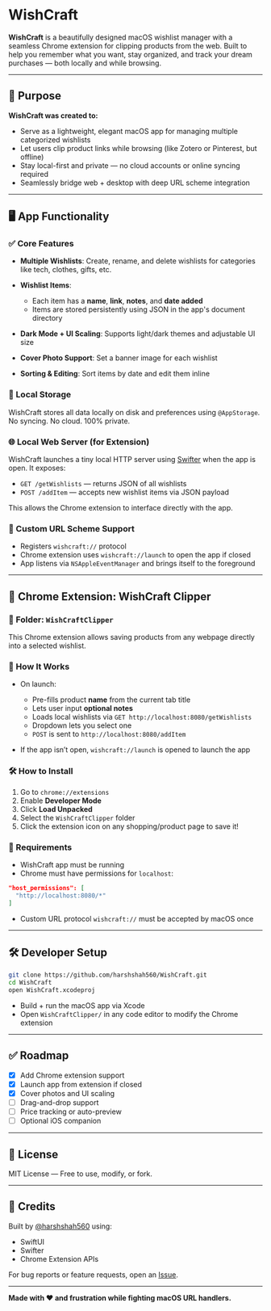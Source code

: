 # **WishCraft**

**WishCraft** is a beautifully designed macOS wishlist manager with a seamless Chrome extension for clipping products from the web. Built to help you remember what you want, stay organized, and track your dream purchases — both locally and while browsing.

---

## 📌 Purpose

**WishCraft was created to:**

* Serve as a lightweight, elegant macOS app for managing multiple categorized wishlists
* Let users clip product links while browsing (like Zotero or Pinterest, but offline)
* Stay local-first and private — no cloud accounts or online syncing required
* Seamlessly bridge web + desktop with deep URL scheme integration

---

## 🖥 App Functionality

### ✅ Core Features

* **Multiple Wishlists**: Create, rename, and delete wishlists for categories like tech, clothes, gifts, etc.
* **Wishlist Items**:

  * Each item has a **name**, **link**, **notes**, and **date added**
  * Items are stored persistently using JSON in the app's document directory
* **Dark Mode + UI Scaling**: Supports light/dark themes and adjustable UI size
* **Cover Photo Support**: Set a banner image for each wishlist
* **Sorting & Editing**: Sort items by date and edit them inline

### 💾 Local Storage

WishCraft stores all data locally on disk and preferences using `@AppStorage`. No syncing. No cloud. 100% private.

### 🌐 Local Web Server (for Extension)

WishCraft launches a tiny local HTTP server using [Swifter](https://github.com/httpswift/swifter) when the app is open. It exposes:

* `GET /getWishlists` — returns JSON of all wishlists
* `POST /addItem` — accepts new wishlist items via JSON payload

This allows the Chrome extension to interface directly with the app.

### 🔗 Custom URL Scheme Support

* Registers `wishcraft://` protocol
* Chrome extension uses `wishcraft://launch` to open the app if closed
* App listens via `NSAppleEventManager` and brings itself to the foreground

---

## 🧩 Chrome Extension: WishCraft Clipper

### 📂 Folder: `WishCraftClipper`

This Chrome extension allows saving products from any webpage directly into a selected wishlist.

### 🧠 How It Works

* On launch:

  * Pre-fills product **name** from the current tab title
  * Lets user input **optional notes**
  * Loads local wishlists via `GET http://localhost:8080/getWishlists`
  * Dropdown lets you select one
  * `POST` is sent to `http://localhost:8080/addItem`
* If the app isn’t open, `wishcraft://launch` is opened to launch the app

### 🛠 How to Install

1. Go to `chrome://extensions`
2. Enable **Developer Mode**
3. Click **Load Unpacked**
4. Select the `WishCraftClipper` folder
5. Click the extension icon on any shopping/product page to save it!

### 🧪 Requirements

* WishCraft app must be running
* Chrome must have permissions for `localhost`:

```json
"host_permissions": [
  "http://localhost:8080/*"
]
```

* Custom URL protocol `wishcraft://` must be accepted by macOS once

---

## 🛠 Developer Setup

```bash
git clone https://github.com/harshshah560/WishCraft.git
cd WishCraft
open WishCraft.xcodeproj
```

* Build + run the macOS app via Xcode
* Open `WishCraftClipper/` in any code editor to modify the Chrome extension

---

## ✅ Roadmap

* [x] Add Chrome extension support
* [x] Launch app from extension if closed
* [x] Cover photos and UI scaling
* [ ] Drag-and-drop support
* [ ] Price tracking or auto-preview
* [ ] Optional iOS companion

---

## 📝 License

MIT License — Free to use, modify, or fork.

---

## 🙌 Credits

Built by [@harshshah560](https://github.com/harshshah560) using:

* SwiftUI
* Swifter
* Chrome Extension APIs

For bug reports or feature requests, open an [Issue](https://github.com/harshshah560/WishCraft/issues).

---

**Made with ❤️ and frustration while fighting macOS URL handlers.**
